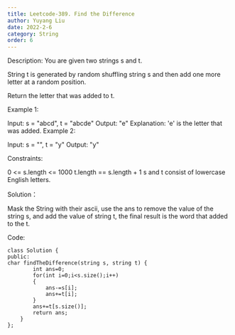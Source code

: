```yaml
---
title: Leetcode-389. Find the Difference
author: Yuyang Liu
date: 2022-2-6
category: String
order: 6
---
```

Description:
You are given two strings s and t.

String t is generated by random shuffling string s and then add one more letter at a random position.

Return the letter that was added to t.

 

Example 1:

Input: s = "abcd", t = "abcde"
Output: "e"
Explanation: 'e' is the letter that was added.
Example 2:

Input: s = "", t = "y"
Output: "y"
 

Constraints:

0 <= s.length <= 1000
t.length == s.length + 1
s and t consist of lowercase English letters.

Solution：

Mask the String with their ascii, use the ans to remove the value of the string s, and add the value of string t, the final result is the word that added to the t.


Code: 

``` c++?linenums
class Solution {
public:
char findTheDifference(string s, string t) {
        int ans=0;
        for(int i=0;i<s.size();i++)
        {
            ans-=s[i];
            ans+=t[i];
        }
        ans+=t[s.size()];  
        return ans;
    }
};

```